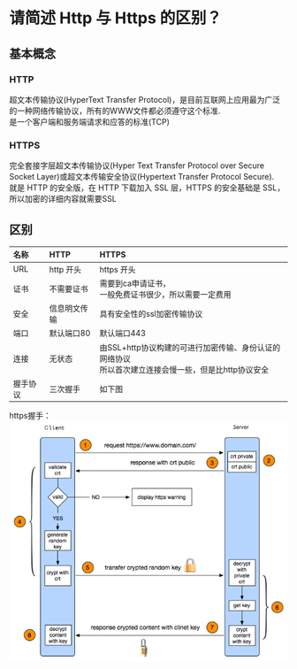 # 请简述 Http 与 Https 的区别？
## 基本概念
### HTTP
超文本传输协议(HyperText Transfer Protocol)，是目前互联网上应用最为广泛的一种网络传输协议，所有的WWW文件都必须遵守这个标准.   
是一个客户端和服务端请求和应答的标准(TCP)
### HTTPS
完全套接字层超文本传输协议(Hyper Text Transfer Protocol over Secure Socket Layer)或超文本传输安全协议(Hypertext Transfer Protocol Secure).  
就是 HTTP 的安全版，在 HTTP 下载加入 SSL 层，HTTPS 的安全基础是 SSL，所以加密的详细内容就需要SSL

## 区别
| 名称 | HTTP | HTTPS|
| :--- | :---- | :---- | 
|URL|http 开头| https 开头|
|证书|不需要证书| 需要到ca申请证书，<br/> 一般免费证书很少，所以需要一定费用|
|安全|信息明文传输|具有安全性的ssl加密传输协议|
|端口|默认端口80|默认端口443|
|连接|无状态|由SSL+http协议构建的可进行加密传输、身份认证的网络协议<br/>所以首次建立连接会慢一些，但是比http协议安全|
|握手协议|三次握手|如下图|

https握手：   
![](images/https_handshake.png)